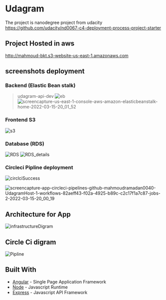 # Udagram
The project is nanodegree project from udacity 
https://github.com/udacity/nd0067-c4-deployment-process-project-starter 
## Project Hosted in aws
http://mahmoud-bkt.s3-website-us-east-1.amazonaws.com

## screenshots deployment
### Backend (Elastic Bean stalk)
 > udagram-api-dev
 ![eb](https://user-images.githubusercontent.com/95087747/158468527-f114d685-3f0b-40f8-b43c-a18a05086c30.PNG)
![screencapture-us-east-1-console-aws-amazon-elasticbeanstalk-home-2022-03-15-20_01_52](https://user-images.githubusercontent.com/95087747/158468566-05b0b8fc-cc57-4912-b2e3-ba52e9507cbc.png)
### Frontend S3
![s3](https://user-images.githubusercontent.com/95087747/158468652-5bcd67c4-3d46-4bb6-a13d-b082bcbdfd72.PNG)
### Database (RDS)
![RDS](https://user-images.githubusercontent.com/95087747/158468746-babbee3d-d0ae-490b-87ca-476d9159c9b0.PNG)
![RDS_details](https://user-images.githubusercontent.com/95087747/158468754-b48e781c-00aa-40cb-9a7b-c6828b4862f2.PNG)
### Circleci Pipline deployment
![circlciSuccess](https://user-images.githubusercontent.com/95087747/158469100-7da1d337-315e-4e20-bba5-8a3966d72de4.PNG)

![screencapture-app-circleci-pipelines-github-mahmoudramadan0040-UdagramHost-1-workflows-82aeff43-f02a-4925-b89c-c2c17f1a7c87-jobs-2-2022-03-15-20_00_19](https://user-images.githubusercontent.com/95087747/158468927-655f4204-e95b-4672-8b94-7064f32f221c.png)
## Architecture for App
![infrastructureDigram](https://user-images.githubusercontent.com/95087747/158469073-0cce3f4f-59c5-428e-bf31-4923733e5308.PNG)
## Circle Ci digram
![Pipline](https://user-images.githubusercontent.com/95087747/158469162-8732e45a-073d-4b94-a2e8-b65183d180f8.PNG)


## Built With


- [Angular](https://angular.io/) - Single Page Application Framework
- [Node](https://nodejs.org) - Javascript Runtime
- [Express](https://expressjs.com/) - Javascript API Framework


